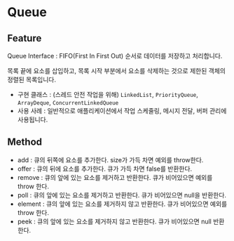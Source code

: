 # Queue

## Feature
Queue Interface : FIFO(First In First Out) 순서로 데이터를 저장하고 처리합니다.

목록 끝에 요소를 삽입하고, 목록 시작 부분에서 요소를 삭제하는 것으로 제한된 객체의 정렬된 목록입니다.

- 구현 클래스 : (스레드 안전 작업을 위해) `LinkedList`, `PriorityQueue`, `ArrayDeque`, `ConcurrentLinkedQueue`
- 사용 사례 : 일반적으로 애플리케이션에서 작업 스케줄링, 메시지 전달, 버퍼 관리에 사용됩니다.

## Method
- add : 큐의 뒤쪽에 요소를 추가한다. size가 가득 차면 예외를 throw한다.
- offer : 큐의 뒤에 요소를 추가한다. 큐가 가득 차면 false를 반환한다.
- remove : 큐의 앞에 있는 요소를 제거하고 반환한다. 큐가 비어있으면 예외를 throw 한다.
- poll : 큐의 앞에 있는 요소를 제거하고 반환한다. 큐가 비어있으면 null을 반환한다.
- element : 큐의 앞에 있는 요소를 제거하지 않고 반환한다. 큐가 비어있으면 예외를 throw 한다.
- peek : 큐의 앞에 있는 요소를 제거하지 않고 반환한다. 큐가 비어있으면 null 반환한다.
